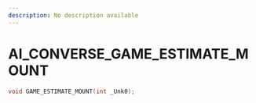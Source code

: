 ```yaml
---
description: No description available 
---
```


# AI_CONVERSE\_GAME_ESTIMATE_MOUNT

```cpp
void GAME_ESTIMATE_MOUNT(int _Unk0);
```